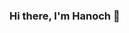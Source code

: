 ### Hi there, I'm Hanoch 👋

<!--
**dodlidd/dodlidd** is a ✨ _special_ ✨ repository because its `README.md` (this file) appears on your GitHub profile.

## Information:

- 🔭 Name: Hanoch
- 🌱 City: Israel 💙
- 👯 I’m currently learning everything 🤣


### Spotify Playing 🎧

[<img src="https://now-playing-codestackr.vercel.app/api/spotify-playing" alt="codeSTACKr Spotify Playing" width="350" />](https://open.spotify.com/user/swyqyimdc12jajde4vpwd2x1b)
